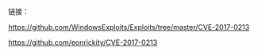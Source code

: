 
链接：

https://github.com/WindowsExploits/Exploits/tree/master/CVE-2017-0213

https://github.com/eonrickity/CVE-2017-0213
